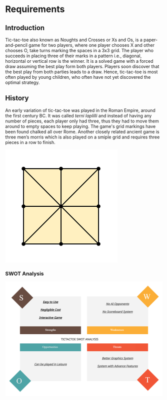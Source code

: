 # **Requirements**

## **Introduction**

Tic-tac-toe also known as Noughts and Crosses or Xs and Os, is a paper-and-pencil game for two players, where one player chooses X and other chooses O, take turns marking the spaces in a 3x3 grid. The player who succeeds in placing three of their marks in a pattern i.e., diagonal, horizontal or vertical row is the winner. It is a solved game with a forced draw assuming the best play form both players. Players soon discover that the best play from both parties leads to a draw. Hence, tic-tac-toe is most often played by young children, who often have not yet discovered the optimal strategy.

## **History**

An early variation of tic-tac-toe was played in the Roman Empire, around the first century BC. It was called *terni laplilli* and instead of having any number of pieces, each player only had three, thus they had to move them around to empty spaces to keep playing. The game's grid markings have been found chalked all over Rome. Another closely related ancient game is three men’s morris which is also played on a smiple grid and requires three pieces in a row to finish.

![Images](images/three.png)

### **SWOT Analysis**

![SWOT](images/SWOT.png)
